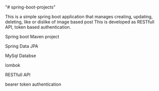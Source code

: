 "# spring-boot-projects"


This is a simple spring boot application that manages creating, updating, deleting, like or dislike of image based post
This is developed as RESTfull API, token based authentication.


Spring boot Maven project

Spring Data JPA

MySql Databse

lombok

RESTfull API

bearer token authentication
